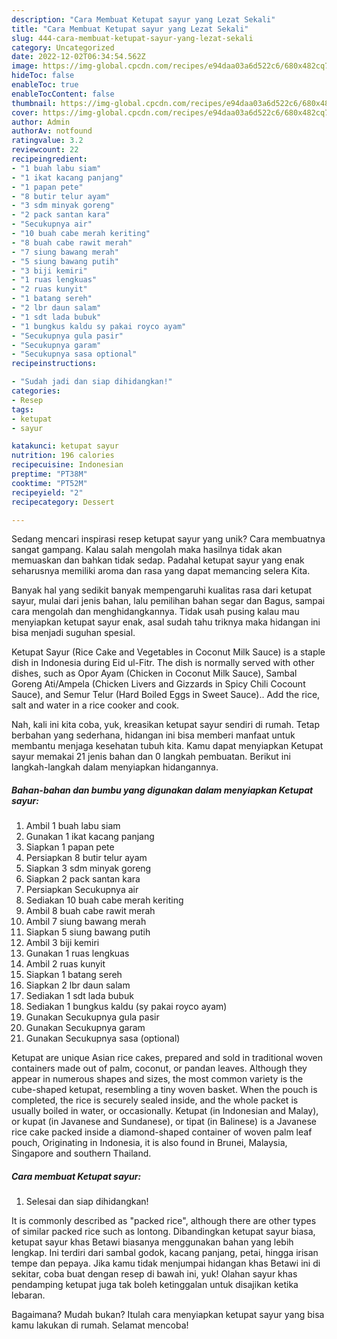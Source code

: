 ```yaml
---
description: "Cara Membuat Ketupat sayur yang Lezat Sekali"
title: "Cara Membuat Ketupat sayur yang Lezat Sekali"
slug: 444-cara-membuat-ketupat-sayur-yang-lezat-sekali
category: Uncategorized
date: 2022-12-02T06:34:54.562Z
image: https://img-global.cpcdn.com/recipes/e94daa03a6d522c6/680x482cq70/ketupat-sayur-foto-resep-utama.jpg
hideToc: false
enableToc: true
enableTocContent: false
thumbnail: https://img-global.cpcdn.com/recipes/e94daa03a6d522c6/680x482cq70/ketupat-sayur-foto-resep-utama.jpg
cover: https://img-global.cpcdn.com/recipes/e94daa03a6d522c6/680x482cq70/ketupat-sayur-foto-resep-utama.jpg
author: Admin
authorAv: notfound
ratingvalue: 3.2
reviewcount: 22
recipeingredient:
- "1 buah labu siam"
- "1 ikat kacang panjang"
- "1 papan pete"
- "8 butir telur ayam"
- "3 sdm minyak goreng"
- "2 pack santan kara"
- "Secukupnya air"
- "10 buah cabe merah keriting"
- "8 buah cabe rawit merah"
- "7 siung bawang merah"
- "5 siung bawang putih"
- "3 biji kemiri"
- "1 ruas lengkuas"
- "2 ruas kunyit"
- "1 batang sereh"
- "2 lbr daun salam"
- "1 sdt lada bubuk"
- "1 bungkus kaldu sy pakai royco ayam"
- "Secukupnya gula pasir"
- "Secukupnya garam"
- "Secukupnya sasa optional"
recipeinstructions:

- "Sudah jadi dan siap dihidangkan!"
categories:
- Resep
tags:
- ketupat
- sayur

katakunci: ketupat sayur 
nutrition: 196 calories
recipecuisine: Indonesian
preptime: "PT38M"
cooktime: "PT52M"
recipeyield: "2"
recipecategory: Dessert

---
```





Sedang mencari inspirasi resep ketupat sayur yang unik? Cara membuatnya sangat gampang. Kalau salah mengolah maka hasilnya tidak akan memuaskan dan bahkan tidak sedap. Padahal ketupat sayur yang enak seharusnya memiliki aroma dan rasa yang dapat memancing selera Kita.





Banyak hal yang sedikit banyak mempengaruhi kualitas rasa dari ketupat sayur, mulai dari jenis bahan, lalu pemilihan bahan segar dan Bagus, sampai cara mengolah dan menghidangkannya. Tidak usah pusing kalau mau menyiapkan ketupat sayur enak,      asal sudah tahu triknya maka hidangan ini bisa menjadi suguhan spesial.














Ketupat Sayur (Rice Cake and Vegetables in Coconut Milk Sauce) is a staple dish in Indonesia during Eid ul-Fitr. The dish is normally served with other dishes, such as Opor Ayam (Chicken in Coconut Milk Sauce), Sambal Goreng Ati/Ampela (Chicken Livers and Gizzards in Spicy Chili Cocount Sauce), and Semur Telur (Hard Boiled Eggs in Sweet Sauce).. Add the rice, salt and water in a rice cooker and cook.






Nah, kali ini kita coba, yuk, kreasikan ketupat sayur sendiri di rumah. Tetap berbahan yang sederhana, hidangan ini bisa memberi manfaat untuk membantu menjaga kesehatan tubuh kita. Kamu dapat menyiapkan Ketupat sayur memakai 21 jenis bahan dan 0 langkah pembuatan. Berikut ini langkah-langkah dalam menyiapkan hidangannya.

<!--inarticleads1-->

##### Bahan-bahan dan bumbu yang digunakan dalam menyiapkan Ketupat sayur:

1. Ambil 1 buah labu siam
1. Gunakan 1 ikat kacang panjang
1. Siapkan 1 papan pete
1. Persiapkan 8 butir telur ayam
1. Siapkan 3 sdm minyak goreng
1. Siapkan 2 pack santan kara
1. Persiapkan Secukupnya air
1. Sediakan 10 buah cabe merah keriting
1. Ambil 8 buah cabe rawit merah
1. Ambil 7 siung bawang merah
1. Siapkan 5 siung bawang putih
1. Ambil 3 biji kemiri
1. Gunakan 1 ruas lengkuas
1. Ambil 2 ruas kunyit
1. Siapkan 1 batang sereh
1. Siapkan 2 lbr daun salam
1. Sediakan 1 sdt lada bubuk
1. Sediakan 1 bungkus kaldu (sy pakai royco ayam)
1. Gunakan Secukupnya gula pasir
1. Gunakan Secukupnya garam
1. Gunakan Secukupnya sasa (optional)


Ketupat are unique Asian rice cakes, prepared and sold in traditional woven containers made out of palm, coconut, or pandan leaves. Although they appear in numerous shapes and sizes, the most common variety is the cube-shaped ketupat, resembling a tiny woven basket. When the pouch is completed, the rice is securely sealed inside, and the whole packet is usually boiled in water, or occasionally. Ketupat (in Indonesian and Malay), or kupat (in Javanese and Sundanese), or tipat (in Balinese) is a Javanese rice cake packed inside a diamond-shaped container of woven palm leaf pouch, Originating in Indonesia, it is also found in Brunei, Malaysia, Singapore and southern Thailand. 

<!--inarticleads2-->

##### Cara membuat Ketupat sayur:


1. Selesai dan siap dihidangkan!

It is commonly described as &#34;packed rice&#34;, although there are other types of similar packed rice such as lontong. Dibandingkan ketupat sayur biasa, ketupat sayur khas Betawi biasanya menggunakan bahan yang lebih lengkap. Ini terdiri dari sambal godok, kacang panjang, petai, hingga irisan tempe dan pepaya. Jika kamu tidak menjumpai hidangan khas Betawi ini di sekitar, coba buat dengan resep di bawah ini, yuk! Olahan sayur khas pendamping ketupat juga tak boleh ketinggalan untuk disajikan ketika lebaran. 

Bagaimana? Mudah bukan? Itulah cara menyiapkan ketupat sayur yang bisa kamu lakukan di rumah. Selamat mencoba!

